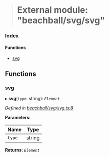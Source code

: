 > # External module: "beachball/svg/svg"

### Index

#### Functions

* [svg](_beachball_svg_svg_.md#svg)

## Functions

###  svg

▸ **svg**(`type`: string): *`Element`*

*Defined in [beachball/svg/svg.ts:8](https://github.com/polkadot-js/ui/blob/fd67ecd/packages/ui-identicon/src/beachball/svg/svg.ts#L8)*

**Parameters:**

Name | Type |
------ | ------ |
`type` | string |

**Returns:** *`Element`*